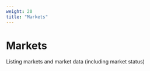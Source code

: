 ```yaml
---
weight: 20 
title: "Markets"
---
```


# Markets

Listing markets and market data (including market status)